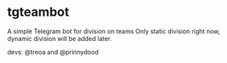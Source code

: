 # tgteambot

A simple Telegram bot for division on teams
Only static division right now, dynamic division
will be added later.

devs: @treoa and @prinnydood
